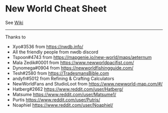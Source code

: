 # New World Cheat Sheet

See [Wiki](https://github.com/SweetSweetGwendoline/NewWorld/wiki)

***

Thanks to

- Xyo#3536 from https://nwdb.info/
- All the friendly people from nwdb discord
- Tspoon#4743 from https://mapgenie.io/new-world/maps/aeternum
- Mala Zedik#0001 from https://www.newworldpacifist.com/
- Dynomega#0904 from https://newworldfishingguide.com/
- Tesh#2580 from https://TradesmansBible.com
- andyfr#5012 from Refining & Crafting Calculators
- NewWorldFans and StudioLoot from https://www.newworld-map.com/#/
- Hatberg#2662 https://www.reddit.com/user/Hatberg/
- Matsume https://www.reddit.com/user/Matsume1/
- Purtis https://www.reddit.com/user/Putris/
- Noaphiel https://www.reddit.com/user/Noaphiel/
